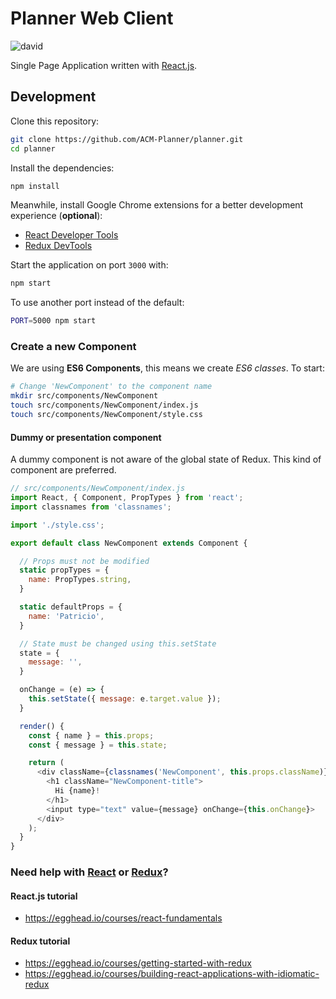 # Planner Web Client

![david](https://david-dm.org/ACM-Planner/planner.svg)

Single Page Application written with [React.js](https://facebook.github.io/react/).

## Development

Clone this repository:

```sh
git clone https://github.com/ACM-Planner/planner.git
cd planner
```

Install the dependencies:

```sh
npm install
```

Meanwhile, install Google Chrome extensions for a better development experience (**optional**):

* [React Developer Tools](https://chrome.google.com/webstore/detail/react-developer-tools/fmkadmapgofadopljbjfkapdkoienihi)
* [Redux DevTools](https://chrome.google.com/webstore/detail/redux-devtools/lmhkpmbekcpmknklioeibfkpmmfibljd)

Start the application on port `3000` with:

```sh
npm start
```

To use another port instead of the default:

```sh
PORT=5000 npm start
```

### Create a new Component

We are using **ES6 Components**, this means we create *ES6 classes*. To start:

```sh
# Change 'NewComponent' to the component name
mkdir src/components/NewComponent
touch src/components/NewComponent/index.js
touch src/components/NewComponent/style.css
```

#### Dummy or presentation component

A dummy component is not aware of the global state of Redux. This kind of component are preferred.

```js
// src/components/NewComponent/index.js
import React, { Component, PropTypes } from 'react';
import classnames from 'classnames';

import './style.css';

export default class NewComponent extends Component {

  // Props must not be modified
  static propTypes = {
    name: PropTypes.string,
  }

  static defaultProps = {
    name: 'Patricio',
  }

  // State must be changed using this.setState
  state = {
    message: '',
  }

  onChange = (e) => {
    this.setState({ message: e.target.value });
  }

  render() {
    const { name } = this.props;
    const { message } = this.state;

    return (
      <div className={classnames('NewComponent', this.props.className)} style={this.props.style}>
        <h1 className="NewComponent-title">
          Hi {name}!
        </h1>
        <input type="text" value={message} onChange={this.onChange}>
      </div>
    );
  }
}
```

### Need help with [React](https://facebook.github.io/react/) or [Redux](http://redux.js.org/index.html)?

#### React.js tutorial

* https://egghead.io/courses/react-fundamentals

#### Redux tutorial

* https://egghead.io/courses/getting-started-with-redux
* https://egghead.io/courses/building-react-applications-with-idiomatic-redux
